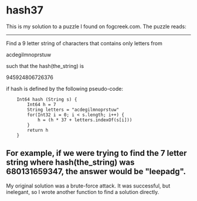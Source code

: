 # hash37
This is my solution to a puzzle I found on fogcreek.com. The puzzle reads:

----
Find a 9 letter string of characters that contains only letters from

acdegilmnoprstuw

such that the hash(the_string) is

945924806726376

if hash is defined by the following pseudo-code:

````
    Int64 hash (String s) {
        Int64 h = 7
        String letters = "acdegilmnoprstuw"
        for(Int32 i = 0; i < s.length; i++) {
            h = (h * 37 + letters.indexOf(s[i]))
        }
        return h
    }
````
For example, if we were trying to find the 7 letter string where hash(the_string) was 680131659347, the answer would be "leepadg".
----

My original solution was a brute-force attack. It was successful, but inelegant, so I wrote another function to find a solution directly.

